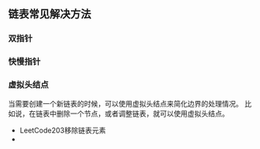 ## 链表常见解决方法
### 双指针
### 快慢指针
### 虚拟头结点
当需要创建一个新链表的时候，可以使用虚拟头结点来简化边界的处理情况。
比如说，在链表中删除一个节点，或者调整链表，就可以使用虚拟头结点。

+ LeetCode203移除链表元素
+ 